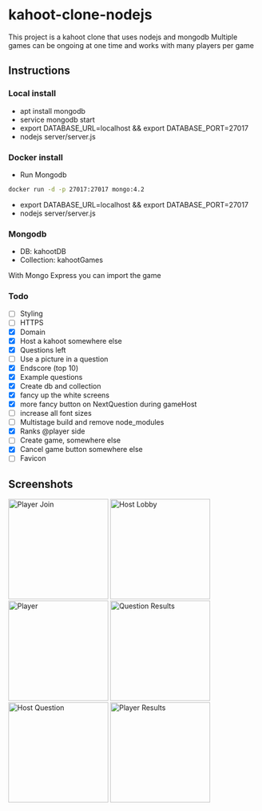 # kahoot-clone-nodejs

This project is a kahoot clone that uses nodejs and mongodb
Multiple games can be ongoing at one time and works with many players per game

## Instructions

### Local install

- apt install mongodb
- service mongodb start
- export DATABASE_URL=localhost && export DATABASE_PORT=27017
- nodejs server/server.js

### Docker install

- Run Mongodb
```bash
docker run -d -p 27017:27017 mongo:4.2
```
- export DATABASE_URL=localhost && export DATABASE_PORT=27017
- nodejs server/server.js

### Mongodb

- DB: kahootDB
- Collection: kahootGames

With Mongo Express you can import the game

### Todo

- [ ] Styling
- [ ] HTTPS
- [x] Domain
- [x] Host a kahoot somewhere else
- [x] Questions left
- [ ] Use a picture in a question
- [x] Endscore (top 10)
- [x] Example questions
- [x] Create db and collection
- [x] fancy up the white screens
- [x] more fancy button on NextQuestion during gameHost
- [ ] increase all font sizes
- [ ] Multistage build and remove node_modules
- [x] Ranks @player side
- [ ] Create game, somewhere else
- [x] Cancel game button somewhere else
- [ ] Favicon

## Screenshots

<img src="Screenshots/join.png" height="200" width="auto" alt="Player Join"/>
<img src="Screenshots/hostJoin.png" height="200" width="auto" alt="Host Lobby"/>
<img src="Screenshots/player.png" height="200" width="auto" alt="Player"/>
<img src="Screenshots/questionResults.png" height="200" width="auto" alt="Question Results"/>
<img src="Screenshots/hostQuestion.png" height="200" width="auto" alt="Host Question"/>
<img src="Screenshots/incorrect.png" height="200" width="auto" alt="Player Results"/>
